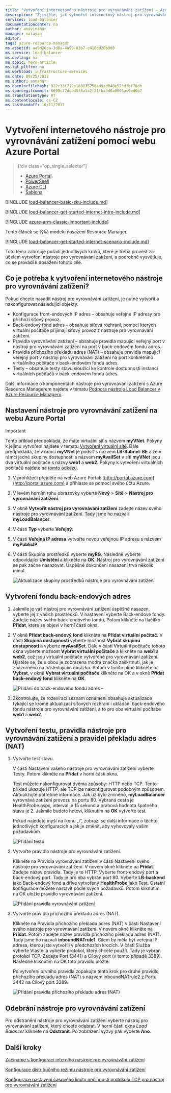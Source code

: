 ```yaml
---
title: "Vytvoření internetového nástroje pro vyrovnávání zatížení – Azure Portal | Dokumentace Microsoftu"
description: "Zjistěte, jak vytvořit internetový nástroj pro vyrovnávání zatížení v Resource Manageru pomocí webu Azure Portal"
services: load-balancer
documentationcenter: na
author: anavinahar
manager: narayan
editor: 
tags: azure-resource-manager
ms.assetid: aa9d26ca-3d8a-4a99-83b7-c410dd20b9d0
ms.service: load-balancer
ms.devlang: na
ms.topic: hero-article
ms.tgt_pltfrm: na
ms.workload: infrastructure-services
ms.date: 09/25/2017
ms.author: annahar
ms.openlocfilehash: 922c33f712e160835256ad9ad040e523dfbf76db
ms.sourcegitcommit: 6699c77dcbd5f8a1a2f21fba3d0a0005ac9ed6b7
ms.translationtype: HT
ms.contentlocale: cs-CZ
ms.lasthandoff: 10/11/2017
---
```

# <a name="creating-an-internet-facing-load-balancer-using-the-azure-portal"></a>Vytvoření internetového nástroje pro vyrovnávání zatížení pomocí webu Azure Portal

> [!div class="op_single_selector"]
> * [Azure Portal](../load-balancer/load-balancer-get-started-internet-portal.md)
> * [PowerShell](../load-balancer/load-balancer-get-started-internet-arm-ps.md)
> * [Azure CLI](../load-balancer/load-balancer-get-started-internet-arm-cli.md)
> * [Šablona](../load-balancer/load-balancer-get-started-internet-arm-template.md)

[!INCLUDE [load-balancer-basic-sku-include.md](../../includes/load-balancer-basic-sku-include.md)]

[!INCLUDE [load-balancer-get-started-internet-intro-include.md](../../includes/load-balancer-get-started-internet-intro-include.md)]

[!INCLUDE [azure-arm-classic-important-include](../../includes/azure-arm-classic-important-include.md)]

Tento článek se týká modelu nasazení Resource Manager.

[!INCLUDE [load-balancer-get-started-internet-scenario-include.md](../../includes/load-balancer-get-started-internet-scenario-include.md)]

Toto téma zahrnuje pořadí jednotlivých kroků, které je třeba provést za účelem vytvoření nástroje pro vyrovnávání zatížení, a podrobně vysvětluje, co se provádí k dosažení tohoto cíle.

## <a name="what-is-required-to-create-an-internet-facing-load-balancer"></a>Co je potřeba k vytvoření internetového nástroje pro vyrovnávání zatížení?

Pokud chcete nasadit nástroj pro vyrovnávání zatížení, je nutné vytvořit a nakonfigurovat následující objekty.

* Konfigurace front-endových IP adres – obsahuje veřejné IP adresy pro příchozí síťový provoz.
* Back-endový fond adres – obsahuje síťová rozhraní, pomocí kterých virtuální počítače přijímají síťový provoz z nástroje pro vyrovnávání zatížení.
* Pravidla vyrovnávání zatížení – obsahuje pravidla mapující veřejný port v nástroji pro vyrovnávání zatížení na port v back-endovém fondu adres.
* Pravidla příchozího překladu adres (NAT) – obsahuje pravidla mapující veřejný port v nástroji pro vyrovnávání zatížení na port konkrétního virtuálního počítače v back-endovém fondu adres.
* Testy – obsahuje testy stavu sloužící ke kontrole dostupnosti instancí virtuálních počítačů v back-endovém fondu adres.

Další informace o komponentách nástroje pro vyrovnávání zatížení s Azure Resource Managerem najdete v tématu [Podpora nástroje Load Balancer v Azure Resource Manageru](load-balancer-arm.md).

## <a name="set-up-a-load-balancer-in-azure-portal"></a>Nastavení nástroje pro vyrovnávání zatížení na webu Azure Portal

> [!IMPORTANT]
> Tento příklad předpokládá, že máte virtuální síť s názvem **myVNet**. Pokyny k jejímu vytvoření najdete v tématu [Vytvoření virtuální sítě](../virtual-network/virtual-networks-create-vnet-arm-pportal.md). Dále předpokládá, že v rámci **myVNet** je podsíť s názvem **LB-Subnet-BE** a že v rámci jedné skupiny dostupnosti s názvem **myAvailSet** v síti **myVNet** jsou dva virtuální počítače s názvy **web1** a **web2**. Pokyny k vytvoření virtuálních počítačů najdete na [tomto odkazu](../virtual-machines/virtual-machines-windows-hero-tutorial.md?toc=%2fazure%2fvirtual-machines%2fwindows%2ftoc.json).

1. V prohlížeči přejděte na web Azure Portal: [http://portal.azure.com](http://portal.azure.com) a přihlaste se pomocí svého účtu Azure.
2. V levém horním rohu obrazovky vyberte **Nový** > **Sítě** > **Nástroj pro vyrovnávání zatížení**.
3. V okně **Vytvořit nástroj pro vyrovnávání zatížení** zadejte název svého nástroje pro vyrovnávání zatížení. Tady jsme ho nazvali **myLoadBalancer**.
4. V části **Typ** vyberte **Veřejný**.
5. V části **Veřejná IP adresa** vytvořte novou veřejnou IP adresu s názvem **myPublicIP**.
6. V části Skupina prostředků vyberte **myRG**. Následně vyberte odpovídající **Umístění** a klikněte na **OK**. Nástroj pro vyrovnávání zatížení se pak začne nasazovat. Úspěšné dokončení nasazení trvá několik minut.

    ![Aktualizace skupiny prostředků nástroje pro vyrovnávání zatížení](./media/load-balancer-get-started-internet-portal/1-load-balancer.png)

## <a name="create-a-back-end-address-pool"></a>Vytvoření fondu back-endových adres

1. Jakmile je váš nástroj pro vyrovnávání zatížení úspěšně nasazen, vyberte jej z vašich prostředků. V nastavení vyberte Back-endové fondy. Zadejte název svého back-endového fondu. Potom klikněte na tlačítko **Přidat**, které se objeví v horní části okna.
2. V okně **Přidat back-endový fond** klikněte na **Přidat virtuální počítač**.  V části **Skupina dostupnosti** vyberte možnost **Vybrat skupinu dostupnosti** a vyberte **myAvailSet**. Dále v části Virtuální počítače tohoto okna vyberte možnost **Vybrat virtuální počítače** a klikněte na **web1** a **web2**, což jsou virtuální počítače vytvořené pro vyrovnávání zatížení. Ujistěte se, že u obou je zobrazena modrá značka zaškrtnutí, jak je znázorněno na následujícím obrázku. Potom v tomto okně klikněte na **Vybrat**, v okně **Vybrat virtuální počítače** klikněte na OK a v okně **Přidat back-endový fond** klikněte na **OK**.

    ![Přidání do back-endového fondu adres – ](./media/load-balancer-get-started-internet-portal/3-load-balancer-backend-02.png)

3. Zkontrolujte, že rozevírací seznam oznámení obsahuje aktualizace týkající se kromě aktualizací síťových rozhraní i ukládání back-endového fondu nástroje pro vyrovnávání zatížení, a to pro oba virtuální počítače **web1** a **web2**.

## <a name="create-a-probe-lb-rule-and-nat-rules"></a>Vytvoření testu, pravidla nástroje pro vyrovnávání zatížení a pravidel překladu adres (NAT)

1. Vytvořte test stavu.

    V části Nastavení vašeho nástroje pro vyrovnávání zatížení vyberte Testy. Potom klikněte na **Přidat** v horní části okna.

    Test můžete nakonfigurovat dvěma způsoby: HTTP nebo TCP. Tento příklad ukazuje HTTP, ale TCP lze nakonfigurovat podobným způsobem.
    Aktualizujte potřebné informace. Jak už bylo zmíněno, **myLoadBalancer** vyrovnává zatížení provozu na portu 80. Vybraná cesta je HealthProbe.aspx, interval je 15 sekund a prahová hodnota špatného stavu je 2. Jakmile budete hotovi, kliknutím na **OK** vytvořte test.

    Pokud najedete myší na ikonu „i“, zobrazí se další informace o těchto jednotlivých konfiguracích a jak je změnit, aby vyhovovaly vašim požadavkům.

    ![Přidání testu](./media/load-balancer-get-started-internet-portal/4-load-balancer-probes.png)

2. Vytvořte pravidlo nástroje pro vyrovnávání zatížení.

    Klikněte na Pravidla vyrovnávání zatížení v části Nastavení svého nástroje pro vyrovnávání zatížení. V novém okně klikněte na **Přidat**. Zadejte název pravidla. Tady je to HTTP. Vyberte front-endový port a back-endový port. Tady je pro oba vybrán port 80. Vyberte **LB-backend** jako Back-endový fond a dříve vytvořený **HealthProbe** jako Test. Ostatní konfigurace můžete nastavit podle svých požadavků. Potom kliknutím na OK uložte pravidlo vyrovnávání zatížení.

    ![Přidání pravidla vyrovnávání zatížení](./media/load-balancer-get-started-internet-portal/5-load-balancing-rules.png)

3. Vytvořte pravidla příchozího překladu adres (NAT).

    Klikněte na Pravidla příchozího překladu adres (NAT) v části Nastavení svého nástroje pro vyrovnávání zatížení. V novém okně klikněte na **Přidat**. Potom zadejte název pravidla příchozího překladu adres (NAT). Tady jsme ho nazvali **inboundNATrule1**. Cílem by měla být veřejná IP adresa, kterou jste vytvořili v předchozích krocích. V části Služba vyberte Vlastní a vyberte protokol, který chcete použít. Tady je vybrán protokol TCP. Zadejte Port (3441) a Cílový port (v tomto případě 3389). Následně kliknutím na OK toto pravidlo uložte.

    Po vytvoření prvního pravidla zopakujte tento krok pro druhé pravidlo příchozího překladu adres (NAT) s názvem inboundNATrule2 z Portu 3442 na Cílový port 3389.

    ![Přidání pravidla příchozího překladu adres (NAT)](./media/load-balancer-get-started-internet-portal/6-load-balancer-inbound-nat-rules.png)

## <a name="remove-a-load-balancer"></a>Odebrání nástroje pro vyrovnávání zatížení

Pro odstranění nástroje pro vyrovnávání zatížení vyberte nástroj pro vyrovnávání zatížení, který chcete odebrat. V horní části okna *Load Balancer* klikněte na **Odstranit**. Po zobrazení výzvy pak vyberte **Ano**.

## <a name="next-steps"></a>Další kroky

[Začínáme s konfigurací interního nástroje pro vyrovnávání zatížení](load-balancer-get-started-ilb-arm-cli.md)

[Konfigurace distribučního režimu nástroje pro vyrovnávání zatížení](load-balancer-distribution-mode.md)

[Konfigurace nastavení časového limitu nečinnosti protokolu TCP pro nástroj pro vyrovnávání zatížení](load-balancer-tcp-idle-timeout.md)
